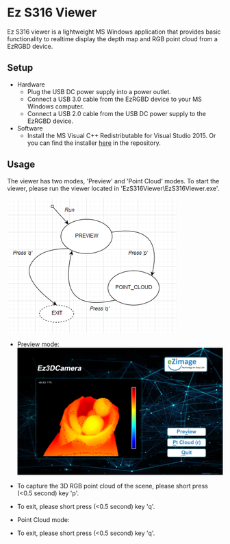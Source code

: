 # Ez S316 Viewer

Ez S316 viewer is a lightweight MS Windows application that provides basic functionality to realtime display the depth map and RGB point cloud from a EzRGBD device.

## Setup
* Hardware
  * Plug the USB DC power supply into a power outlet.
  * Connect a USB 3.0 cable from the EzRGBD device to your MS Windows computer.
  * Connect a USB 2.0 cable from the USB DC power supply to the EzRGBD device.
* Software
  * Install the MS Visual C++ Redistributable for Visual Studio 2015. Or you can find the installer [here](https://github.com/kevinliu-ez/Ez-S316-viewer/blob/master/Setup/MSVCRedist_x64_VS2015-2017-2019.exe) in the repository.

## Usage
The viewer has two modes, 'Preview' and 'Point Cloud' modes. To start the viewer, please run the viewer located in 'EzS316Viewer\EzS316Viewer.exe'.

![](https://github.com/kevinliu-ez/Ez-S316-viewer/blob/master/README/Viewer_StateMachine.png)

* Preview mode:
![](https://github.com/kevinliu-ez/Ez-S316-viewer/blob/master/README/EzS316Viewer.png)
* To capture the 3D RGB point cloud of the scene, please short press (<0.5 second) key 'p'.
* To exit, please short press (<0.5 second) key 'q'.

* Point Cloud mode:
* To exit, please short press (<0.5 second) key 'q'.

